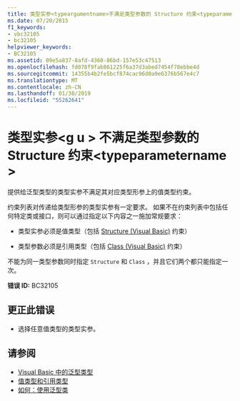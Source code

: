 ```yaml
---
title: 类型实参<typeargumentname>不满足类型参数的 Structure 约束<typeparametername>
ms.date: 07/20/2015
f1_keywords:
- vbc32105
- bc32105
helpviewer_keywords:
- BC32105
ms.assetid: 09e5a837-8afd-4360-86bd-157e53c47513
ms.openlocfilehash: fd078f9fab861225f6a37d3abed7454f78ebbe4d
ms.sourcegitcommit: 14355b4b2fe5bcf874cac96d0a9e6376b567e4c7
ms.translationtype: MT
ms.contentlocale: zh-CN
ms.lasthandoff: 01/30/2019
ms.locfileid: "55262641"
---
```

# <a name="type-argument-typeargumentname-does-not-satisfy-the-structure-constraint-for-type-parameter-typeparametername"></a>类型实参\<g u > 不满足类型参数的 Structure 约束\<typeparametername >
提供给泛型类型的类型实参不满足其对应类型形参上的值类型约束。  
  
 约束列表对传递给类型形参的类型实参有一定要求。 如果不在约束列表中包括任何特定类或接口，则可以通过指定以下内容之一施加常规要求：  
  
-   类型实参必须是值类型（包括 [Structure (Visual Basic)](../../visual-basic/language-reference/statements/structure-statement.md) 约束）  
  
-   类型参数必须是引用类型（包括 [Class (Visual Basic)](../../visual-basic/language-reference/statements/class-statement.md) 约束）  
  
 不能为同一类型参数同时指定 `Structure` 和 `Class` ，并且它们两个都只能指定一次。  
  
 **错误 ID:** BC32105  
  
## <a name="to-correct-this-error"></a>更正此错误  
  
-   选择任意值类型的类型实参。  
  
## <a name="see-also"></a>请参阅

- [Visual Basic 中的泛型类型](../../visual-basic/programming-guide/language-features/data-types/generic-types.md)
- [值类型和引用类型](../../visual-basic/programming-guide/language-features/data-types/value-types-and-reference-types.md)
- [如何：使用泛型类](../../visual-basic/programming-guide/language-features/data-types/how-to-use-a-generic-class.md)
